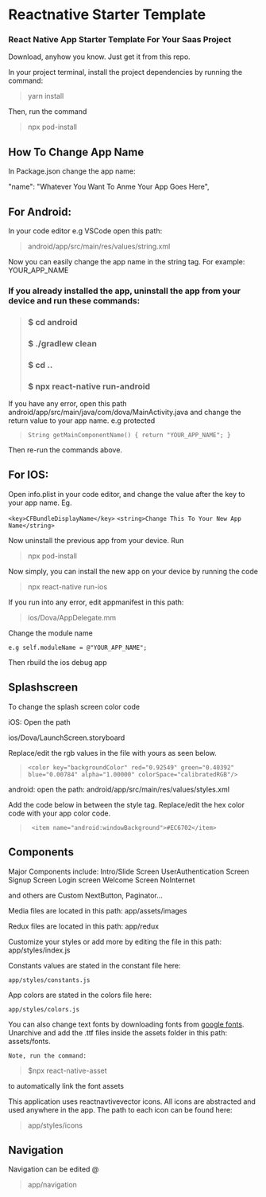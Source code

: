 # Reactnative Starter Template
### React Native App Starter Template For Your Saas Project

Download, anyhow you know. Just get it from this repo.

In your project terminal, install the project dependencies by running the command:

> yarn install

Then, run the command 
> npx pod-install

## How To Change App Name
In Package.json change the app name: 

"name": "Whatever You Want To Anme Your App Goes Here",

## For Android: 

In your code editor e.g VSCode open this path:
> android/app/src/main/res/values/string.xml

Now you can easily change the app name in the string tag. For example:
<string name="app_name">YOUR_APP_NAME</string>

### If you already installed the app, uninstall the app from your device and run these commands:
> ### $ cd android
> ### $ ./gradlew clean
> ### $ cd ..
> ### $ npx react-native run-android
> 

If you have any error, open this path android/app/src/main/java/com/dova/MainActivity.java and change the return value to your app name. e.g   protected 

>  `String getMainComponentName() {
>     return "YOUR_APP_NAME";
>    }`
  
Then re-run the commands above. 


## For IOS:
Open info.plist in your code editor, and change the value after the key to your app name. 
Eg.

`<key>CFBundleDisplayName</key>`
`<string>Change This To Your New App Name</string>`

Now uninstall the previous app from your device.  Run 
> npx pod-install

Now simply, you can install the new app on your device by running the code 

> npx react-native run-ios

If you run into any error, edit appmanifest in this path: 

> ios/Dova/AppDelegate.mm

Change the module name

	e.g self.moduleName = @"YOUR_APP_NAME";
	
Then rbuild the ios debug app


## Splashscreen

To change the splash screen color code

iOS: Open the path 

ios/Dova/LaunchScreen.storyboard

Replace/edit the rgb values in the file with yours as seen below. 
>  `<color key="backgroundColor" red="0.92549" green="0.40392"  blue="0.00784" alpha="1.00000" colorSpace="calibratedRGB"/>`
 
 android: open the path:  android/app/src/main/res/values/styles.xml
 
 Add the code below in between the style tag. Replace/edit the hex color code with your app color code. 
 
> ` <item name="android:windowBackground">#EC6702</item>`



## Components
Major Components include:
Intro/Slide Screen
UserAuthentication Screen
Signup Screen
Login screen 
Welcome Screen
NoInternet

and others are 
Custom NextButton, 
Paginator...

Media files are located in this path: app/assets/images

Redux files are located in this path: app/redux

Customize your styles or add more by editing the file in this path: app/styles/index.js

Constants values are stated in the constant file here: 

`app/styles/constants.js`

App colors are stated in the colors file here:
 
`app/styles/colors.js`

You can also change text fonts by downloading fonts from [google fonts](https://fonts.google.com/). Unarchive and add the .ttf files inside the assets folder in this path: assets/fonts. 

	Note, run the command: 
> $npx react-native-asset

to automatically link the font assets

This application uses reactnavtivevector icons. All icons are abstracted and used anywhere in the app. The path to each icon can be found here: 
> 	app/styles/icons

## Navigation

Navigation can be edited  @ 
> app/navigation

